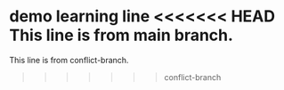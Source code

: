 demo learning line
<<<<<<< HEAD
This line is from main branch.
=======
This line is from conflict-branch.
>>>>>>> conflict-branch
